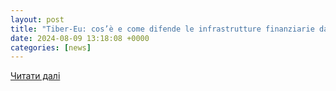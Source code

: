 ```yaml
---
layout: post
title: "Tiber-Eu: cos’è e come difende le infrastrutture finanziarie dagli attacchi cyber - Agenda Digitale"
date: 2024-08-09 13:18:08 +0000
categories: [news]
---
```


[Читати далі](https://www.agendadigitale.eu/sicurezza/tiber-eu-cose-e-come-difende-le-infrastrutture-finanziarie-dagli-attacchi-cyber/)
